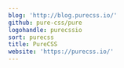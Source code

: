 ```yaml
---
blog: 'http://blog.purecss.io/'
github: pure-css/pure
logohandle: purecssio
sort: purecss
title: PureCSS
website: 'https://purecss.io/'
---
```

